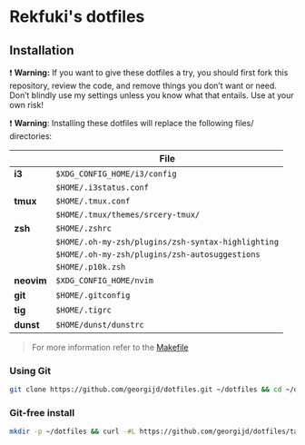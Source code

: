 # Rekfuki's dotfiles

## Installation

 :exclamation: **Warning:** If you want to give these dotfiles a try, you should first fork this repository, review the code, and remove things you don’t want or need. Don’t blindly use my settings unless you know what that entails. Use at your own risk!

:exclamation: **Warning**: Installing these dotfiles will replace the following files/ directories:

|| File
------------- | -------------
**i3**  | `$XDG_CONFIG_HOME/i3/config`
|| `$HOME/.i3status.conf`
**tmux**  | `$HOME/.tmux.conf`
|| `$HOME/.tmux/themes/srcery-tmux/`
**zsh**  | `$HOME/.zshrc`
|| `$HOME/.oh-my-zsh/plugins/zsh-syntax-highlighting`
|| `$HOME/.oh-my-zsh/plugins/zsh-autosuggestions`
|| `$HOME/.p10k.zsh`
**neovim**  | `$XDG_CONFIG_HOME/nvim`
**git**  | `$HOME/.gitconfig`
**tig**  | `$HOME/.tigrc`
**dunst**  | `$HOME/dunst/dunstrc`

> For more information refer to the [Makefile](./Makefile)

### Using Git
```bash
git clone https://github.com/georgijd/dotfiles.git ~/dotfiles && cd ~/dotfiles && make
```

### Git-free install
```bash
mkdir -p ~/dotfiles && curl -#L https://github.com/georgijd/dotfiles/tarball/master | tar -xzv -C ~/dotfiles --strip-components=1 && cd ~/dotfiles && make
```
